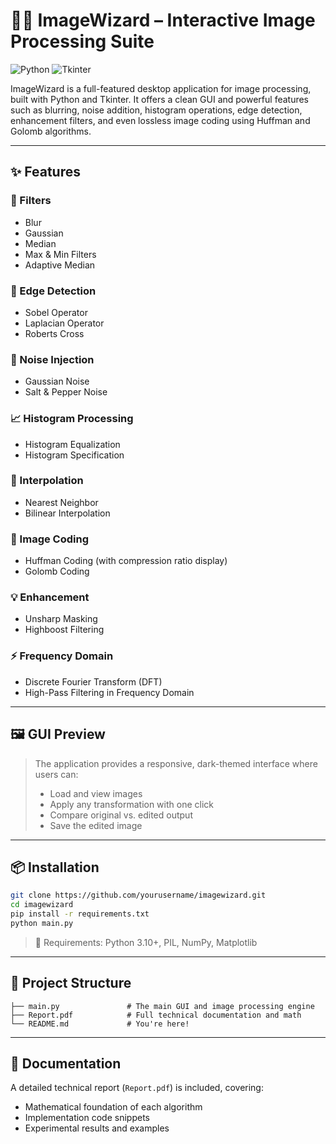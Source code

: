 # 🧙‍♂️ ImageWizard – Interactive Image Processing Suite

![Python](https://img.shields.io/badge/Python-3.11-blue?logo=python)
![Tkinter](https://img.shields.io/badge/GUI-Tkinter-orange?logo=python)

ImageWizard is a full-featured desktop application for image processing, built with Python and Tkinter. It offers a clean GUI and powerful features such as blurring, noise addition, histogram operations, edge detection, enhancement filters, and even lossless image coding using Huffman and Golomb algorithms.

---

## ✨ Features

### 🧰 Filters

* Blur
* Gaussian
* Median
* Max & Min Filters
* Adaptive Median

### 🎯 Edge Detection

* Sobel Operator
* Laplacian Operator
* Roberts Cross

### 🧪 Noise Injection

* Gaussian Noise
* Salt & Pepper Noise

### 📈 Histogram Processing

* Histogram Equalization
* Histogram Specification

### 🫲 Interpolation

* Nearest Neighbor
* Bilinear Interpolation

### 🔐 Image Coding

* Huffman Coding (with compression ratio display)
* Golomb Coding

### 💡 Enhancement

* Unsharp Masking
* Highboost Filtering

### ⚡ Frequency Domain

* Discrete Fourier Transform (DFT)
* High-Pass Filtering in Frequency Domain

---

## 🖼️ GUI Preview

> The application provides a responsive, dark-themed interface where users can:
>
> * Load and view images
> * Apply any transformation with one click
> * Compare original vs. edited output
> * Save the edited image

---

## 📦 Installation

```bash
git clone https://github.com/yourusername/imagewizard.git
cd imagewizard
pip install -r requirements.txt
python main.py
```

> 📌 Requirements: Python 3.10+, PIL, NumPy, Matplotlib

---

## 📁 Project Structure

```
├── main.py               # The main GUI and image processing engine
├── Report.pdf            # Full technical documentation and math
└── README.md             # You're here!
```

---

## 📖 Documentation

A detailed technical report (`Report.pdf`) is included, covering:

* Mathematical foundation of each algorithm
* Implementation code snippets
* Experimental results and examples

